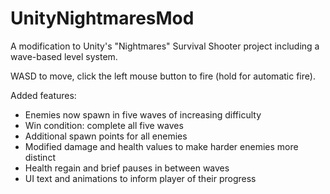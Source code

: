 # UnityNightmaresMod
A modification to Unity's "Nightmares" Survival Shooter project including a wave-based level system.

WASD to move, click the left mouse button to fire (hold for automatic fire).

Added features:

- Enemies now spawn in five waves of increasing difficulty
- Win condition: complete all five waves
- Additional spawn points for all enemies
- Modified damage and health values to make harder enemies more distinct
- Health regain and brief pauses in between waves
- UI text and animations to inform player of their progress
